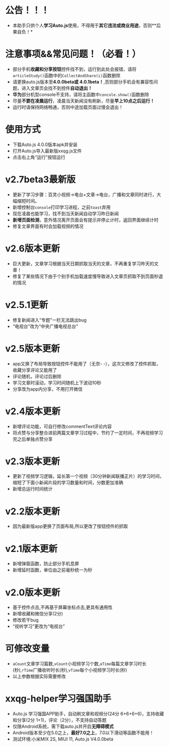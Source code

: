 # 公告！！！
* 本助手只供个人**学习Auto.js**使用，不得用于**其它违法或商业用途**，否则**后果自负！*

# 注意事项&&常见问题！（必看！）
* 部分手机**收藏和分享按钮**控件找不到，运行到此处会报错，请将`articleStudy()`函数中的`CollectAndShare(i)`函数删除
* 请更换auto.js版本至**4.0.0beta或 4.0.1beta！**,否则部分手机会有兼容性问题，进入文章页会找不到控件**自动退出！**
* **华为**部分机型console不支持，请将主函数中`concole.show()`函数删除
* 尽量**不要在凌晨运行**，凌晨当天新闻没有刷新，尽量**早上10点之后运行！**
* 运行时请保持网络畅通，否则中途加载页面过慢会退出！

# 使用方式 
* 下载Auto.js 4.0.0版本apk并安装
* 打开Auto.js导入最新版xxqg.js文件
* 点击右上角“运行”按钮运行

# v2.7beta3最新版
* 更新了学习步骤：百灵小视频->电台+文章->电台，广播和文章同时进行，大幅缩短时间。
* 新增控制台`console`打印学习进程，之前`toast`弃用
* 现在凌晨也能学习，找不到当天新闻自动学习昨日新闻
* **新增页面检测**，意外情况离开页面会有提示并停止计时，返回界面继续计时
* 修复文章界面有时会加载视频的情况

# v2.6版本更新
* 巨大更新，文章学习根据当天日期抓取当天的文章，不再重复学习昨天的文章！
* 修复了某些情况下由于个别手机加载速度慢导致进入文章页抓取不到页面秒退的情况

# v2.5.1更新
* 修复新闻进入“专题”一栏无法跳出bug
* “电视台”改为“中央广播电视总台”

# v2.5版本更新
* app又换了布局导致按钮控件不能用了（无奈- -），这次又修改了控件抓取，收藏分享评论又能用了
* 评论随机，评论过后删除
* 学习文章时滚动，学习时间随机上下波动10秒
* 分享改为app内分享，不用打开微信

# v2.4版本更新
* 新增评论功能，可自行修改commentText评论内容
* 将点赞与分享整合进前两篇文章学习过程中，节约了一定时间，不再视频学习完之后单独点赞分享

# v2.3版本更新
* 更新了视频学习逻辑，延长第一个视频（30分钟新闻联播正片）的学习时间，缩短了下面小新闻片段的学习数量和时间，分数更加准确
* 新增总运行时间统计

# v2.2版本更新
* 因为最新版app更换了页面布局,所以更改了按钮控件的抓取

# v2.1版本更新
* 新增弹窗函数，防止部分手机息屏
* 新增延时函数，单位由之前毫秒统一为秒

# v2.0版本更新
* 基于控件点击,不再基于屏幕坐标点击,更具有通用性
* 新增收藏和微信分享(2分)
* 修改若干bug
* “视听学习”更改为“电视台”

# 可修改变量
* `aCount`文章学习篇数,`vCount`小视频学习个数,`aTime`每篇文章学习时长(秒),`rTime`广播收听时长(秒),`vTime`每个小视频学习时长(秒) 
* 以上参数根据实际需要修改

# xxqg-helper学习强国助手
* Auto.js 学习强国APP助手，自动刷文章和视频分(24分 6+6+6+6)，支持收藏和分享(2分 1+1)，评论（2分），不支持自动答题
* 仅限Android系统，需下载auto.js并开启**无障碍模式**
* Android版本至少在5.0之上，**最好7.0之上**，7.0以下滑动等函数不能用！
* 测试环境:小米MIX 2S, MIUI 11, Auto.js V4.0.0beta
